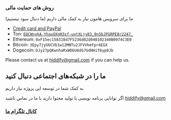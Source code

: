 
### روش های حمایت مالی
ما برای سرویس هامون نیاز به کمک مالی داریم (ما دنبال سود نیستیم)

  - [Credit card and PayPal](https://opencollective.com/hiddify/contribute/backer-50556/checkout?interval=month&amount=25)
  - Ton: [`EQCWnykA-YhavOXgH3sf-uxtXLjy83_9n5bJPGRPE8r2247_`](https://tonwhales.com/explorer/address/UQBcMO1OFsfEMZL3PfJpGGVjOan0Dz-eaBdqSaaWicazYT2b)
  - Ethereum: `0xF15ec158318d7F5236d82d040102340B0974C3E0`
  - Bitcoin: `3Epy7jyUUCVb1w12MNTu2JFVVhmfpr4EGX`
  - Dogecoin: `DJy27pQKwnhaRxWDbU6dG7UdHHif6yp8Jb`




Please contact us at hiddify@gmail.com if you can help us.
## ما را در شبکه‌های اجتماعی دنبال کنید
به کمک شما در توسعه این پروژه نیاز داریم

اگر توانایی برنامه نویسی یا تولید محتوا دارید با ما در تماس باشید
hiddify@gmail.com




### [کانال تلگرام ما ](https://t.me/hiddify)